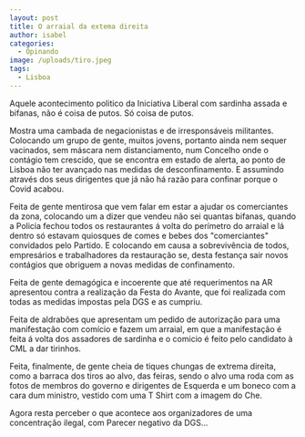 ```yaml
---
layout: post
title: O arraial da extema direita
author: isabel
categories:
  - Opinando
image: /uploads/tiro.jpeg
tags:
  - Lisboa
---
```

Aquele acontecimento politico da Iniciativa Liberal com sardinha assada e bifanas, n&atilde;o é coisa de putos. S&oacute; coisa de putos.

Mostra uma cambada de negacionistas e de irrespons&aacute;veis militantes. Colocando um grupo de gente, muitos jovens, portanto ainda nem sequer vacinados, sem m&aacute;scara nem distanciamento, num Concelho onde o cont&aacute;gio tem crescido, que se encontra em estado de alerta, ao ponto de Lisboa n&atilde;o ter avan&ccedil;ado nas medidas de desconfinamento. E assumindo através dos seus dirigentes que j&aacute; n&atilde;o h&aacute; raz&atilde;o para confinar porque o Covid acabou.

Feita de gente mentirosa que vem falar em estar a ajudar os comerciantes da zona, colocando um a dizer que vendeu n&atilde;o sei quantas bifanas, quando a Policia fechou todos os restaurantes &aacute; volta do per&iacute;metro do arraial e l&aacute; dentro s&oacute; estavam quiosques de comes e bebes dos "comerciantes" convidados pelo Partido. E colocando em causa a sobreviv&ecirc;ncia de todos, empres&aacute;rios e trabalhadores da restaura&ccedil;&atilde;o se, desta festan&ccedil;a sair novos cont&aacute;gios que obriguem a novas medidas de confinamento.

Feita de gente demag&oacute;gica e incoerente que até requerimentos na AR apresentou contra a realiza&ccedil;&atilde;o da Festa do Avante, que foi realizada com todas as medidas impostas pela DGS e as cumpriu.

Feita de aldrab&otilde;es que apresentam um pedido de autoriza&ccedil;&atilde;o para uma manifesta&ccedil;&atilde;o com com&iacute;cio e fazem um arraial, em que a manifesta&ccedil;&atilde;o é feita &aacute; volta dos assadores de sardinha e o comicio é feito pelo candidato &agrave; CML a dar tirinhos.

Feita, finalmente, de gente cheia de tiques chungas de extrema direita, como a barraca dos tiros ao alvo, das feiras, sendo o alvo uma roda com as fotos de membros do governo e dirigentes de Esquerda e um boneco com a cara dum ministro, vestido com uma T Shirt com a imagem do Che.

Agora resta perceber o que acontece aos organizadores de uma concentra&ccedil;&atilde;o ilegal, com Parecer negativo da DGS...
